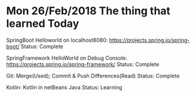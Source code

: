 # Mon 26/Feb/2018 The thing that learned Today

SpringBoot Helloworld on localhost8080: https://projects.spring.io/spring-boot/
Status: Complete

SpringFramework HelloWorld on Debug Console: https://projects.spring.io/spring-framework/
Status: Complete

Git: Merge(Used); Commit & Push Differences(Read)
Status: Complete

Kotlin: Kotlin in netBeans Java
Status: Learning